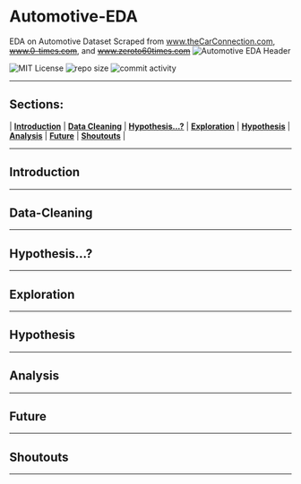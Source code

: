 # Automotive-EDA
EDA on Automotive Dataset Scraped from www.theCarConnection.com, ~~www.0-times.com~~, and ~~www.zeroto60times.com~~
![Automotive EDA Header](https://raw.githubusercontent.com/boogiedev/automotive-eda/master/img/automobiles.jpg)

![MIT License](https://img.shields.io/github/license/boogiedev/automotive-eda?style=flat-square)
![repo size](https://img.shields.io/github/repo-size/boogiedev/automotive-eda?style=flat-square)
![commit activity](https://img.shields.io/github/commit-activity/m/boogiedev/automotive-eda?style=flat-square)

---
## Sections:
 |  **[Introduction](#introduction)**  |
 **[Data Cleaning](#data-cleaning)**  |
 **[Hypothesis...?](#hypothesis?)**  |
 **[Exploration](#exploration)**  |
 **[Hypothesis](#hypothesis)**  |
 **[Analysis](#analysis)**  |
 **[Future](#future)**  |
 **[Shoutouts](#shoutouts)**  |
 
---
## Introduction



---
## Data-Cleaning




---
## Hypothesis...?




---

## Exploration




---
## Hypothesis


---
## Analysis




---
## Future




---

## Shoutouts




---



